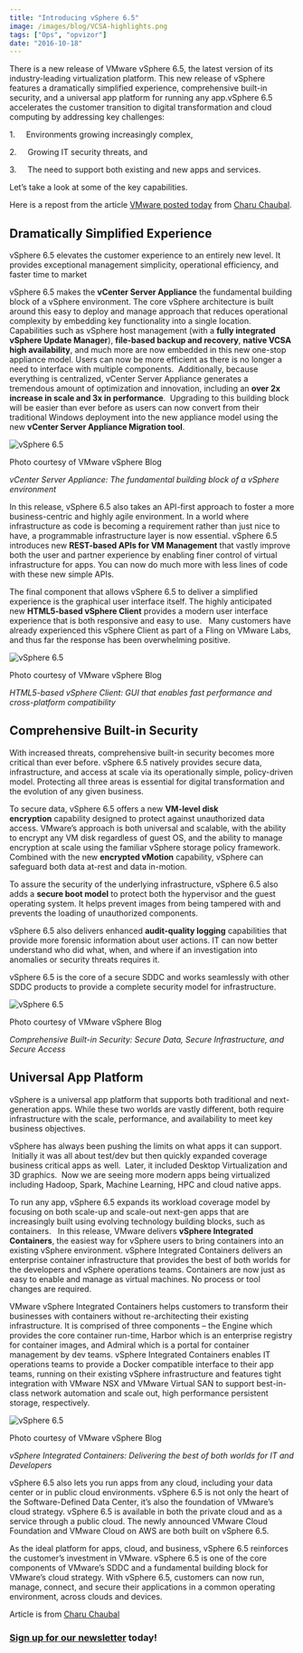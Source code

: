 ```yaml
---
title: "Introducing vSphere 6.5"
image: /images/blog/VCSA-highlights.png
tags: ["Ops", "opvizor"]
date: "2016-10-18"
---
```


There is a new release of VMware vSphere 6.5, the latest version of its industry-leading virtualization platform. This new release of vSphere features a dramatically simplified experience, comprehensive built-in security, and a universal app platform for running any app.vSphere 6.5 accelerates the customer transition to digital transformation and cloud computing by addressing key challenges:

1.     Environments growing increasingly complex,

2.     Growing IT security threats, and

3.     The need to support both existing and new apps and services.

Let’s take a look at some of the key capabilities.

Here is a repost from the article [VMware posted today](https://blogs.vmware.com/vsphere/2016/10/introducing-vsphere-6-5.html) from [Charu Chaubal](https://blogs.vmware.com/vsphere/author/charu_chaubal).

## Dramatically Simplified Experience

vSphere 6.5 elevates the customer experience to an entirely new level. It provides exceptional management simplicity, operational efficiency, and faster time to market

vSphere 6.5 makes the **vCenter Server Appliance** the fundamental building block of a vSphere environment. The core vSphere architecture is built around this easy to deploy and manage approach that reduces operational complexity by embedding key functionality into a single location. Capabilities such as vSphere host management (with a **fully integrated vSphere Update Manager**), **file-based backup and recovery**, **native VCSA high availability**, and much more are now embedded in this new one-stop appliance model. Users can now be more efficient as there is no longer a need to interface with multiple components.  Additionally, because everything is centralized, vCenter Server Appliance generates a tremendous amount of optimization and innovation, including an **over 2x increase in scale and 3x in performance**.  Upgrading to this building block will be easier than ever before as users can now convert from their traditional Windows deployment into the new appliance model using the new **vCenter Server Appliance Migration tool**.

![vSphere 6.5](/images/blog/VCSA-highlights.png)

Photo courtesy of VMware vSphere Blog

_vCenter Server Appliance: The fundamental building block of a vSphere environment_

In this release, vSphere 6.5 also takes an API-first approach to foster a more business-centric and highly agile environment. In a world where infrastructure as code is becoming a requirement rather than just nice to have, a programmable infrastructure layer is now essential. vSphere 6.5 introduces new **REST-based APIs for VM Management** that vastly improve both the user and partner experience by enabling finer control of virtual infrastructure for apps. You can now do much more with less lines of code with these new simple APIs.

The final component that allows vSphere 6.5 to deliver a simplified experience is the graphical user interface itself. The highly anticipated new **HTML5-based vSphere Client** provides a modern user interface experience that is both responsive and easy to use.   Many customers have already experienced this vSphere Client as part of a Fling on VMware Labs, and thus far the response has been overwhelming positive.

![vSphere 6.5](/images/blog/H5.png)

Photo courtesy of VMware vSphere Blog

_HTML5-based vSphere Client: GUI that enables fast performance and cross-platform compatibility_

## Comprehensive Built-in Security

With increased threats, comprehensive built-in security becomes more critical than ever before. vSphere 6.5 natively provides secure data, infrastructure, and access at scale via its operationally simple, policy-driven model. Protecting all three areas is essential for digital transformation and the evolution of any given business.

To secure data, vSphere 6.5 offers a new **VM-level disk encryption** capability designed to protect against unauthorized data access. VMware’s approach is both universal and scalable, with the ability to encrypt any VM disk regardless of guest OS, and the ability to manage encryption at scale using the familiar vSphere storage policy framework. Combined with the new **encrypted vMotion** capability, vSphere can safeguard both data at-rest and data in-motion.

To assure the security of the underlying infrastructure, vSphere 6.5 also adds a **secure boot model** to protect both the hypervisor and the guest operating system. It helps prevent images from being tampered with and prevents the loading of unauthorized components.

vSphere 6.5 also delivers enhanced **audit-quality logging** capabilities that provide more forensic information about user actions. IT can now better understand who did what, when, and where if an investigation into anomalies or security threats requires it.

vSphere 6.5 is the core of a secure SDDC and works seamlessly with other SDDC products to provide a complete security model for infrastructure.

![vSphere 6.5](/images/blog/security.png)

Photo courtesy of VMware vSphere Blog

_Comprehensive Built-in Security: Secure Data, Secure Infrastructure, and Secure Access_

## Universal App Platform

vSphere is a universal app platform that supports both traditional and next-generation apps. While these two worlds are vastly different, both require infrastructure with the scale, performance, and availability to meet key business objectives.

vSphere has always been pushing the limits on what apps it can support.  Initially it was all about test/dev but then quickly expanded coverage business critical apps as well.  Later, it included Desktop Virtualization and 3D graphics.  Now we are seeing more modern apps being virtualized including Hadoop, Spark, Machine Learning, HPC and cloud native apps.

To run any app, vSphere 6.5 expands its workload coverage model by focusing on both scale-up and scale-out next-gen apps that are increasingly built using evolving technology building blocks, such as containers.   In this release, VMware delivers **vSphere Integrated Containers**, the easiest way for vSphere users to bring containers into an existing vSphere environment. vSphere Integrated Containers delivers an enterprise container infrastructure that provides the best of both worlds for the developers and vSphere operations teams. Containers are now just as easy to enable and manage as virtual machines. No process or tool changes are required.

VMware vSphere Integrated Containers helps customers to transform their businesses with containers without re-architecting their existing infrastructure. It is comprised of three components – the Engine which provides the core container run-time, Harbor which is an enterprise registry for container images, and Admiral which is a portal for container management by dev teams. vSphere Integrated Containers enables IT operations teams to provide a Docker compatible interface to their app teams, running on their existing vSphere infrastructure and features tight integration with VMware NSX and VMware Virtual SAN to support best-in-class network automation and scale out, high performance persistent storage, respectively.

![vSphere 6.5](/images/blog/VIC.png)

Photo courtesy of VMware vSphere Blog

_vSphere Integrated Containers: Delivering the best of both worlds for IT and Developers_

vSphere 6.5 also lets you run apps from any cloud, including your data center or in public cloud environments. vSphere 6.5 is not only the heart of the Software-Defined Data Center, it’s also the foundation of VMware’s cloud strategy. vSphere 6.5 is available in both the private cloud and as a service through a public cloud. The newly announced VMware Cloud Foundation and VMware Cloud on AWS are both built on vSphere 6.5.

As the ideal platform for apps, cloud, and business, vSphere 6.5 reinforces the customer’s investment in VMware. vSphere 6.5 is one of the core components of VMware’s SDDC and a fundamental building block for VMware’s cloud strategy. With vSphere 6.5, customers can now run, manage, connect, and secure their applications in a common operating environment, across clouds and devices.

Article is from [Charu Chaubal](https://blogs.vmware.com/vsphere/author/charu_chaubal)

### [Sign up for our newsletter](https://mediashower.com/ce2/43911/6/177) today!
